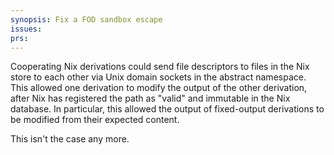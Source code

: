 ```yaml
---
synopsis: Fix a FOD sandbox escape
issues:
prs:
---
```


Cooperating Nix derivations could send file descriptors to files in the Nix
store to each other via Unix domain sockets in the abstract namespace. This
allowed one derivation to modify the output of the other derivation, after Nix
has registered the path as "valid" and immutable in the Nix database.
In particular, this allowed the output of fixed-output derivations to be
modified from their expected content.

This isn't the case any more.
